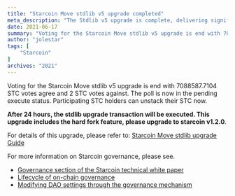 ```yaml
---
title: "Starcoin Move stdlib v5 upgrade completed"
meta_description: "The Stdlib v5 upgrade is complete, delivering significant improvements to Starcoin's blockchain with Move."
date: 2021-06-17
summary: "Voting for the Starcoin Move stdlib v5 upgrade is end with 7088587.7104 STC votes agree and 2 STC votes against. The poll is now in the pending execute status."
author: "jolestar"
tags: [
    "Starcoin"
]
archives: "2021"
---
```


Voting for the Starcoin Move stdlib v5 upgrade is end with 7088587.7104 STC votes agree and 2 STC votes against. The poll is now in the pending execute status.
Participating STC holders can unstack their STC now.

**After 24 hours, the stdlib upgrade transaction will be executed. This upgrade includes the hard fork feature, please upgrade to starcoin v1.2.0**.

For details of this upgrade, please refer to: [Starcoin Move stdlib upgrade Guide](https://github.com/starcoinorg/starcoin/discussions/2578)

For more information on Starcoin governance, please see.

* [Governance section of the Starcoin technical white paper](https://developer.starcoin.org/en/sips/sip-2/)
* [Lifecycle of on-chain governance](https://developer.starcoin.org/zh/key_concepts/dao_governance/)
* [Modifying DAO settings through the governance mechanism](https://developer.starcoin.org/zh/cli/modify_dao_config/)
